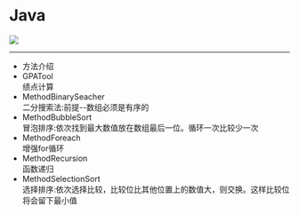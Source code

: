# Java 
![](http://pic.baike.soso.com/p/20130806/20130806213317-1513026654.jpg
)

***
* 方法介绍</br>    
* GPATool</br>  绩点计算</br>  
* MethodBinarySeacher</br>  二分搜索法:前提--数组必须是有序的</br>  
* MethodBubbleSort</br>  冒泡排序:依次找到最大数值放在数组最后一位。循环一次比较少一次</br>   
* MethodForeach</br>  增强for循环</br>   
* MethodRecursion</br>  函数递归</br>    
* MethodSelectionSort</br>  选择排序:依次选择比较，比较位比其他位置上的数值大，则交换。这样比较位将会留下最小值</br>  
